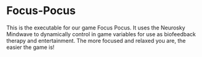# Focus-Pocus

This is the executable for our game Focus Pocus. It uses the Neurosky Mindwave to dynamically control in game variables for use as biofeedback therapy and entertainment. The more focused and relaxed you are, the easier the game is!
